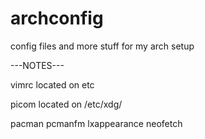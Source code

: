 # archconfig
config files and more stuff for my arch setup



---NOTES--- 

vimrc located on etc

picom located on /etc/xdg/

pacman pcmanfm lxappearance neofetch
